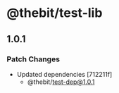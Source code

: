 # @thebit/test-lib

## 1.0.1

### Patch Changes

- Updated dependencies [712211f]
  - @thebit/test-dep@1.0.1
